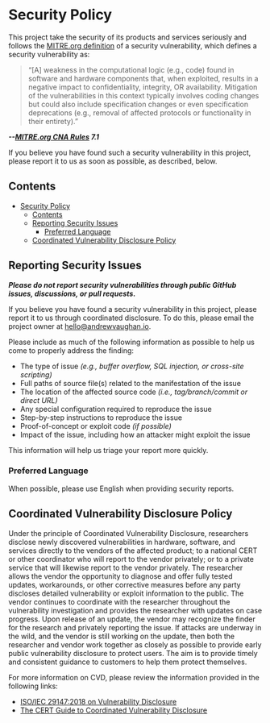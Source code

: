 # Security Policy

This project take the security of its products and services seriously and follows the
[MITRE.org definition][MITRE-definition] of a security vulnerability, which defines a security vulnerability as:

> “\[A\] weakness in the computational logic (e.g., code) found in software and hardware components that, when
> exploited, results in a negative impact to confidentiality, integrity, OR availability. Mitigation of the
> vulnerabilities in this context typically involves coding changes but could also include specification changes or even
> specification deprecations (e.g., removal of affected protocols or functionality in their entirety).”

**_--[MITRE.org CNA Rules][MITRE-rules] 7.1_**

If you believe you have found such a security vulnerability in this project, please report it to us as soon as possible,
as described, below.

## Contents

- [Security Policy](#security-policy)
  - [Contents](#contents)
  - [Reporting Security Issues](#reporting-security-issues)
    - [Preferred Language](#preferred-language)
  - [Coordinated Vulnerability Disclosure Policy](#coordinated-vulnerability-disclosure-policy)

## Reporting Security Issues

**_Please do not report security vulnerabilities through public GitHub issues, discussions, or pull requests._**

If you believe you have found a security vulnerability in this project, please report it to us through coordinated
disclosure. To do this, please email the project owner at [hello@andrewvaughan.io][email].

Please include as much of the following information as possible to help us come to properly address the finding:

- The type of issue _(e.g., buffer overflow, SQL injection, or cross-site scripting)_
- Full paths of source file(s) related to the manifestation of the issue
- The location of the affected source code _(i.e., tag/branch/commit or direct URL)_
- Any special configuration required to reproduce the issue
- Step-by-step instructions to reproduce the issue
- Proof-of-concept or exploit code _(if possible)_
- Impact of the issue, including how an attacker might exploit the issue

This information will help us triage your report more quickly.

### Preferred Language

When possible, please use English when providing security reports.

## Coordinated Vulnerability Disclosure Policy

Under the principle of Coordinated Vulnerability Disclosure, researchers disclose newly discovered vulnerabilities in
hardware, software, and services directly to the vendors of the affected product; to a national CERT or other
coordinator who will report to the vendor privately; or to a private service that will likewise report to the vendor
privately. The researcher allows the vendor the opportunity to diagnose and offer fully tested updates, workarounds, or
other corrective measures before any party discloses detailed vulnerability or exploit information to the public. The
vendor continues to coordinate with the researcher throughout the vulnerability investigation and provides the
researcher with updates on case progress. Upon release of an update, the vendor may recognize the finder for the
research and privately reporting the issue. If attacks are underway in the wild, and the vendor is still working on the
update, then both the researcher and vendor work together as closely as possible to provide early public vulnerability
disclosure to protect users. The aim is to provide timely and consistent guidance to customers to help them protect
themselves.

For more information on CVD, please review the information provided in the following links:

- [ISO/IEC 29147:2018 on Vulnerability Disclosure][ISO-29147]
- [The CERT Guide to Coordinated Vulnerability Disclosure][CERT-guide]

<!-- Link Repository -->

<!-- editorconfig-checker-disable -->

[email]: mailto:hello@andrewvaughan.io?subject=GitHub%20Project%20Security%20Disclosure&body=Please%20provide%20the%20following%20information%3A%0A%0AType%20of%20issue%3A%0A(e.g.%20buffer%20overflow%2C%20SQL%20injection%2C%20cross-site%20scripting%2C%20etc.)%0A%0AFull%20paths%20of%20source%20file(s)%20related%20to%20the%20manifestation%20of%20the%20issue%3A%0A%0AThe%20location%20of%20the%20affected%20source%20code%3A%0A(i.e..%2C%20tag%2Fbranch%2Fcommit%20or%20direct%20URL)%0A%0AAny%20special%20configuration%20required%20to%20reproduce%20the%20issue%3A%0A%0AStep-by-step%20instructions%20to%20reproduce%20the%20issue%3A%0A%0AProof-of-concept%20or%20exploit%20code%20(if%20possible)%3A%0A%0AImpact%20of%20the%20issue%2C%20including%20how%20an%20attacker%20might%20exploit%20the%20issue%3A%0A
[CERT-guide]: https://resources.sei.cmu.edu/asset_files/SpecialReport/2017_003_001_503340.pdf
[ISO-29147]: https://www.iso.org/standard/72311.html
[MITRE-definition]: https://www.cve.org/ResourcesSupport/AllResources/CNARules#section_7-1_what_is_a_vulnerability
[MITRE-rules]: https://www.cve.org/ResourcesSupport/AllResources/CNARules

<!-- editorconfig-checker-enable -->
